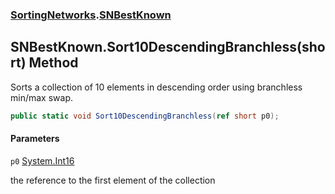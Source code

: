 ### [SortingNetworks](SortingNetworks.md 'SortingNetworks').[SNBestKnown](SortingNetworks.SNBestKnown.md 'SortingNetworks.SNBestKnown')

## SNBestKnown.Sort10DescendingBranchless(short) Method

Sorts a collection of 10 elements in descending order using branchless min/max swap.

```csharp
public static void Sort10DescendingBranchless(ref short p0);
```
#### Parameters

<a name='SortingNetworks.SNBestKnown.Sort10DescendingBranchless(short).p0'></a>

`p0` [System.Int16](https://docs.microsoft.com/en-us/dotnet/api/System.Int16 'System.Int16')

the reference to the first element of the collection